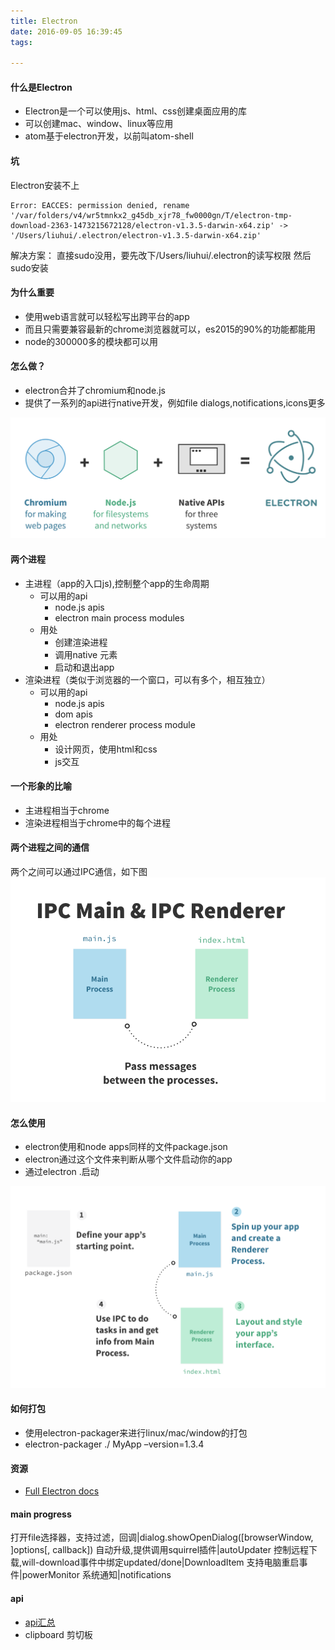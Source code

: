 ```yaml
---
title: Electron
date: 2016-09-05 16:39:45
tags:

---
```


#### 什么是Electron
- Electron是一个可以使用js、html、css创建桌面应用的库
- 可以创建mac、window、linux等应用
- atom基于electron开发，以前叫atom-shell
<!--more-->

#### 坑

Electron安装不上
```
Error: EACCES: permission denied, rename '/var/folders/v4/wr5tmnkx2_g45db_xjr78_fw0000gn/T/electron-tmp-download-2363-1473215672128/electron-v1.3.5-darwin-x64.zip' -> '/Users/liuhui/.electron/electron-v1.3.5-darwin-x64.zip'
```
解决方案：
直接sudo没用，要先改下/Users/liuhui/.electron的读写权限
然后sudo安装

#### 为什么重要
- 使用web语言就可以轻松写出跨平台的app
- 而且只需要兼容最新的chrome浏览器就可以，es2015的90%的功能都能用
- node的300000多的模块都可以用

#### 怎么做？
- electron合并了chromium和node.js
- 提供了一系列的api进行native开发，例如file dialogs,notifications,icons更多

![img](/images/6.1.png)

#### 两个进程
- 主进程（app的入口js),控制整个app的生命周期
    + 可以用的api
        * node.js apis
        * electron main process modules
    + 用处
        * 创建渲染进程
        * 调用native 元素
        * 启动和退出app
- 渲染进程（类似于浏览器的一个窗口，可以有多个，相互独立）
    + 可以用的api
        * node.js apis
        * dom apis
        * electron renderer process module
    + 用处
        * 设计网页，使用html和css
        * js交互

#### 一个形象的比喻
- 主进程相当于chrome
- 渲染进程相当于chrome中的每个进程

#### 两个进程之间的通信
两个之间可以通过IPC通信，如下图
![img](/images/6.2.png)

#### 怎么使用
- electron使用和node apps同样的文件package.json
- electron通过这个文件来判断从哪个文件启动你的app
- 通过electron .启动

![img](/images/6.3.png)


#### 如何打包
- 使用electron-packager来进行linux/mac/window的打包
- electron-packager ./ MyApp –version=1.3.4
#### 资源
- [Full Electron docs](http://electron.atom.io/docs/)

#### main progress

打开file选择器，支持过滤，回调|dialog.showOpenDialog([browserWindow, ]options[, callback])
自动升级,提供调用squirrel插件|autoUpdater
控制远程下载,will-download事件中绑定updated/done|DownloadItem
支持电脑重启事件|powerMonitor
系统通知|notifications

#### api
- [api汇总](http://electron.atom.io/docs/api/)
- clipboard 剪切板

